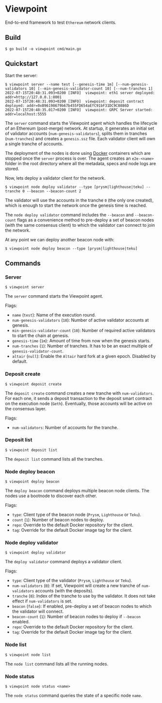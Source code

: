 # Viewpoint

End-to-end framework to test `Ethereum` network clients.

## Build

```
$ go build -o viewpoint cmd/main.go
```

## Quickstart

Start the server:

```
$ viewpoint server --name test [--genesis-time 1m] [--num-genesis-validators 10] [--min-genesis-validator-count 10] [--num-tranches 1]
2022-07-15T20:48:31.093+0200 [INFO]  viewpoint: eth1 server deployed: addr=http://127.0.0.1:8001
2022-07-15T20:48:31.093+0200 [INFO]  viewpoint: deposit contract deployed: addr=0xB96198679b67b455FD654aEfC91bF31DC9C0886D
2022-07-15T20:48:35.017+0200 [INFO]  viewpoint: GRPC Server started: addr=localhost:5555
```

The `server` command starts the Viewpoint agent which handles the lifecycle of an Ethereum (post-merge) network. At startup, it generates an initial set of validator accounts (`num-genesis-validators`), splits them in tranches (`num-tranches`) and creates a `genesis.ssz` file. Each validator client will own a single tranche of accounts.

The deployment of the nodes is done using [Docker](https://www.docker.com/) containers which are stopped once the `server` process is over. The agent creates an `e2e-<name>` folder in the root directory where all the metadata, specs and node logs are stored.

Now, lets deploy a validator client for the network.

```
$ viewpoint node deploy validator --type [prysm|lighthouse|teku] --tranche 0 --beacon --beacon-count 2
```

The validator will use the accounts in the tranche `0` (the only one created), which is enough to start the network once the genesis time is reached.

The `node deploy validator` command includes the `--beacon` and `--beacon-count` flags as a convenience method to pre-deploy a set of beacon nodes (with the same consensus client) to which the validator can connect to join the network.

At any point we can deploy another beacon node with:

```
$ viewpoint node deploy beacon --type [prysm|lighthouse|teku]
```

## Commands

### Server

```
$ viewpoint server
```

The `server` command starts the Viewpoint agent.

Flags:

- `name` (`test`): Name of the execution round.
- `num-genesis-validators` (`10`): Number of active validator accounts at genesis.
- `min-genesis-validator-count` (`10`): Number of required active validators to start the chain at genesis.
- `genesis-time` (`1m`): Amount of time from now when the genesis starts.
- `num-tranches` (`1`): Number of tranches. It has to be an exact multiple of `genesis-validator-count`.
- `altair` (`null`): Enable the `Altair` hard fork at a given epoch. Disabled by default.

### Deposit create

```
$ viewpoint deposit create
```

The `deposit create` command creates a new tranche with `num-validators`. For each one, it sends a deposit transaction to the deposit smart contract on the execution node (`Geth`). Eventually, those accounts will be active on the consensus layer.

Flags:

- `num-validators`: Number of accounts for the tranche.

### Deposit list

```
$ viewpoint deposit list
```

The `deposit list` command lists all the tranches.

### Node deploy beacon

```
$ viewpoint deploy beacon
```

The `deploy beacon` command deploys multiple beacon node clients. The nodes use a bootnode to discover each other.

Flags:

- `type`: Client type of the beacon node (`Prysm`, `Lighthouse` or `Teku`).
- `count` (`1`): Number of beacon nodes to deploy.
- `repo`: Override to the default Docker repository for the client.
- `tag`: Override for the default Docker image tag for the client.

### Node deploy validator

```
$ viewpoint deploy validator
```

The `deploy validator` command deploys a validator client.

Flags:

- `type`: Client type of the validator (`Prysm`, `Lighthouse` or `Teku`).
- `num-validators` (`0`): If set, Viewpoint will create a new tranche of `num-validators` accounts (with the deposits).
- `tranche` (`0`): Index of the tranche to use by the validator. It does not take effect if `num-validators` is set.
- `beacon` (`false`): If enabled, pre-deploy a set of beacon nodes to which the validator will connect.
- `beacon-count` (`1`): Number of beacon nodes to deploy if `--beacon` enabled.
- `repo`: Override to the default Docker repository for the client.
- `tag`: Override for the default Docker image tag for the client.

### Node list

```
$ viewpoint node list
```

The `node list` command lists all the running nodes.

### Node status

```
$ viewpoint node status <name>
```

The `node status` command queries the state of a specific node `name`.
